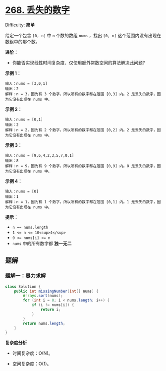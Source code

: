 # [268\. 丢失的数字](https://leetcode-cn.com/problems/missing-number/)

Difficulty: **简单**

给定一个包含 `[0, n]` 中 `n` 个数的数组 `nums` ，找出 `[0, n]` 这个范围内没有出现在数组中的那个数。

**进阶：**

*   你能否实现线性时间复杂度、仅使用额外常数空间的算法解决此问题?

**示例 1：**

```shell
输入：nums = [3,0,1]
输出：2
解释：n = 3，因为有 3 个数字，所以所有的数字都在范围 [0,3] 内。2 是丢失的数字，因为它没有出现在 nums 中。
```

**示例 2：**

```shell
输入：nums = [0,1]
输出：2
解释：n = 2，因为有 2 个数字，所以所有的数字都在范围 [0,2] 内。2 是丢失的数字，因为它没有出现在 nums 中。
```

**示例 3：**

```shell
输入：nums = [9,6,4,2,3,5,7,0,1]
输出：8
解释：n = 9，因为有 9 个数字，所以所有的数字都在范围 [0,9] 内。8 是丢失的数字，因为它没有出现在 nums 中。
```

**示例 4：**

```shell
输入：nums = [0]
输出：1
解释：n = 1，因为有 1 个数字，所以所有的数字都在范围 [0,1] 内。1 是丢失的数字，因为它没有出现在 nums 中。
```

**提示：**

*   `n == nums.length`
*   `1 <= n <= 10<sup>4</sup>`
*   `0 <= nums[i] <= n`
*   `nums` 中的所有数字都 **独一无二**

## 题解

### 题解一：暴力求解

```java
class Solution {
    public int missingNumber(int[] nums) {
        Arrays.sort(nums);
        for (int i = 0; i < nums.length; i++) {
            if (i != nums[i]) {
                return i;
            }
        }
        return nums.length;
    }
}
```

**复杂度分析**

- 时间复杂度：O(N)。

- 空间复杂度：O(1)。
